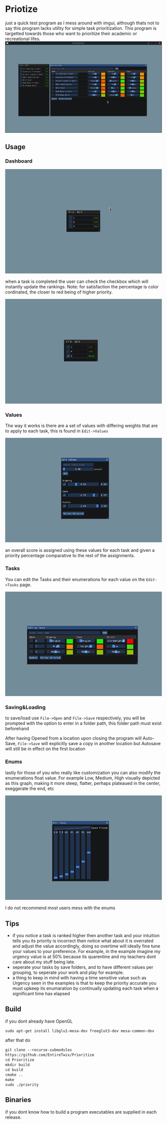 # Priotize

just a quick test program as I mess around with imgui, although thats not to say this program lacks utility for simple task prioritization.
This program is targetted towards those who want to prioritize their academic or recreational lifes.
![full example](https://github.com/EntireTwix/PrioritizationGUI/blob/main/primary_image.png)

## Usage

### Dashboard

![image of dashboard](https://github.com/EntireTwix/PrioritizationGUI/blob/main/dashboard.png)

when a task is completed the user can check the checkbox which will instantly update the rankings.
Note: for satisfaction the percentage is color cordinated, the closer to red being of higher priority.

![image of multiple done dashboard](https://github.com/EntireTwix/PrioritizationGUI/blob/main/dashboard_partial.png)

### Values

The way it works is there are a set of values with differing weights that are to apply to each task, this is found in `Edit->Values`

![image of edit values](https://github.com/EntireTwix/PrioritizationGUI/blob/main/editing_values.png)

an overall score is assigned using these values for each task and given a priority percentage comparative to the rest of
the assignments.

### Tasks

You can edit the Tasks and their enumerations for each value on the `Edit->Tasks` page.

![image of edit tasks](https://github.com/EntireTwix/PrioritizationGUI/blob/main/editing_task.png)

### Saving&Loading

to save/load use `File->Open` and `File->Save` respectively, you will be prompted with the option to enter in a folder path, this folder path must exist beforehand

After having Opened from a location upon closing the program will Auto-Save, `File->Save` will explicitly save a copy in another location but Autosave will still be in effect on the first location

### Enums

lastly for those of you who really like customization you can also modify the enumerations float value.
For example Low, Medium, High
visually depicted as this graph, making it more steep, flatter, perhaps plateaued in the center, exeggerate the end, etc

![image of plot](https://github.com/EntireTwix/PrioritizationGUI/blob/main/editing_enums.png)

I do not recommend most users mess with the enums

## Tips

- if you notice a task is ranked higher then another task and your intuition tells you its priority is incorrect then notice what about it is overrated and adjust the value accordingly, doing so overtime will ideally fine tune your values to your preference. For example, in the example imagine my urgency value is at 50% because its quarentine and my teachers dont care about my stuff being late.
- seperate your tasks by save folders, and to have different values per grouping, to seperate your work and play for example.
- a thing to keep in mind with having a time sensitive value such as Urgency seen in the examples is that to keep the priority accurate you must upkeep its enumaration by continually updating each task when a significant time has elapsed

## Build

if you dont already have OpenGL

```
sudo apt-get install libglu1-mesa-dev freeglut3-dev mesa-common-dev
```

after that do

```
git clone --recurse-submodules https://github.com/EntireTwix/Prioritize
cd Prioritize
mkdir build
cd build
cmake ..
make
sudo ./priority
```

## Binaries

if you dont know how to build a program executables are supplied in each release.
